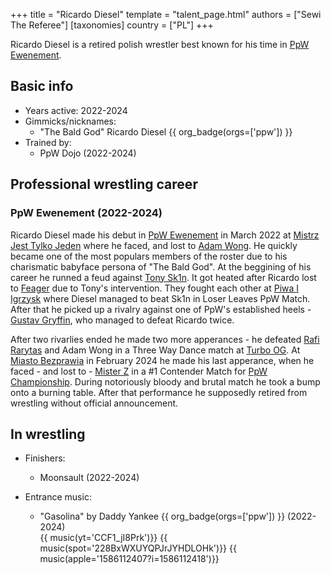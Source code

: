 +++
title = "Ricardo Diesel"
template = "talent_page.html"
authors = ["Sewi The Referee"]
[taxonomies]
country = ["PL"]
+++

Ricardo Diesel is a retired polish wrestler best known for his time in [PpW Ewenement](@/o/ppw.md).

## Basic info

* Years active: 2022-2024
* Gimmicks/nicknames:
  - "The Bald God" Ricardo Diesel {{ org_badge(orgs=['ppw']) }}
* Trained by:
  - PpW Dojo (2022-2024)
 
## Professional wrestling career

### PpW Ewenement (2022-2024)

Ricardo Diesel made his debut in [PpW Ewenement](@/o/ppw.md) in March 2022 at [Mistrz Jest Tylko Jeden](@/e/ppw/2022-03-12-ppw-mistrz-jest-tylko-jeden.md) where he faced, and lost to [Adam Wong](@/w/adam-wong.md). He quickly became one of the most populars members of the roster due to his charismatic babyface persona of "The Bald God". At the beggining of his career he runned a feud against [Tony Sk1n](@/w/tony-sk1n.md). It got heated after Ricardo lost to [Feager](@/w/feager.md) due to Tony's intervention. They fought each other at [Piwa I Igrzysk](@/e/ppw/2023-03-11-ppw-piwa-i-igrzysk.md) where Diesel managed to beat Sk1n in Loser Leaves PpW Match. After that he picked up a rivalry against one of PpW's established heels - [Gustav Gryffin](@/w/gustav-gryffin.md), who managed to defeat Ricardo twice. 

After two rivarlies ended he made two more apperances - he defeated [Rafi Rarytas](@/w/rafi.md) and Adam Wong in a Three Way Dance match at [Turbo OG](@/e/ppw/2023-12-08-ppw-turbo-og.md). At [Miasto Bezprawia](@/e/ppw/2024-02-10-ppw-miasto-bezprawia.md) in February 2024 he made his last apperance, when he faced - and lost to - [Mister Z](@/w/mister-z.md) in a #1 Contender Match for [PpW Championship](@/c/ppw-championship.md). During notoriously bloody and brutal match he took a bump onto a burning table. After that performance he supposedly retired from wrestling without official announcement.

## In wrestling

* Finishers:
  - Moonsault (2022-2024)

* Entrance music:
  - "Gasolina" by Daddy Yankee
   {{ org_badge(orgs=['ppw']) }} (2022-2024) <br>
   {{ music(yt='CCF1_jI8Prk')}}
   {{ music(spot='228BxWXUYQPJrJYHDLOHk')}}
   {{ music(apple='1586112407?i=1586112418')}}
